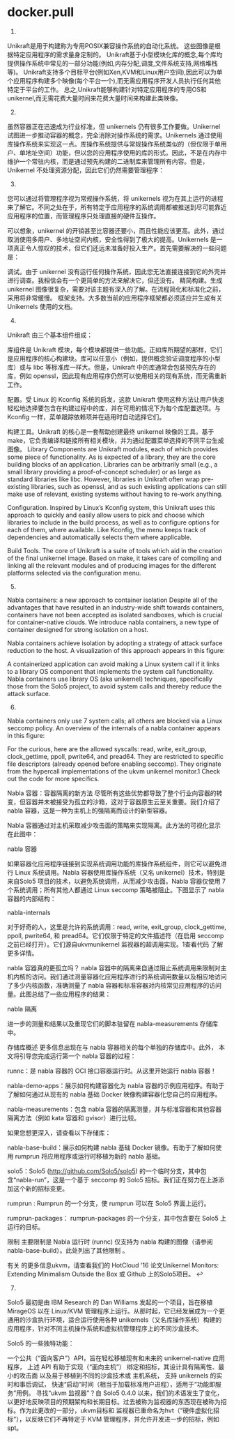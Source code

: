 # docker.pull
1.
Unikraft是用于构建称为专用POSIX兼容操作系统的自动化系统。 这些图像是根据特定应用程序的需求量身定制的。 Unikraft基于小型模块化库的概念,每个库均提供操作系统中常见的一部分功能(例如,内存分配,调度,文件系统支持,网络堆栈等)。 Unikraft支持多个目标平台(例如Xen,KVM和Linux用户空间),因此可以为单个应用程序构建多个映像(每个平台一个),而无需应用程序开发人员执行任何其他特定于平台的工作。 总之,Unikraft能够构建针对特定应用程序的专用OS和unikernel,而无需花费大量时间来花费大量时间来构建此类映像。

2.
虽然容器正在迅速成为行业标准，但 unikernels 仍有很多工作要做。Unikernel 试图进一步推动容器的概念，完全消除对操作系统的需求。Unikernels 通过使用库操作系统来实现这一点。库操作系统提供与常规操作系统类似的（但仅限于单用户、单地址空间）功能，但以您的应用程序使用的库的形式。因此，不是在内存中维护一个常驻内核，而是通过预先构建的二进制库来管理所有内容。但是，Unikernel 不处理资源分配，因此它们仍然需要管理程序：

3.
您可以通过将管理程序视为常规操作系统，将 unikernels 视为在其上运行的进程来了解它。不同之处在于，所有特定于应用程序的系统调用都被推送到尽可能靠近应用程序的位置，而管理程序只处理直接的硬件互操作。

可以想象，unikernel 的开销甚至比容器还要小，而且性能应该更高。此外，通过取消使用多用户、多地址空间内核，安全性得到了极大的提高。Unikernels 是一项真正令人惊叹的技术，但它们还远未准备好投入生产。首先需要解决的一些问题是：

调试。由于 unikernel 没有运行任何操作系统，因此您无法直接连接到它的外壳并进行调查。我相信会有一个更简单的方法来解决它，但还没有。
精简构建。生成 unikernel 图像很复杂，需要对该主题有深入的了解。在流程简化和标准化之前，采用将非常缓慢。
框架支持。大多数当前的应用程序框架都必须适应并生成有关 Unikernels 使用的文档。

4.
Unikraft 由三个基本组件组成：

库组件是 Unikraft 模块，每个模块都提供一些功能。正如库所期望的那样，它们是应用程序的核心构建块。库可以任意小（例如，提供概念验证调度程序的小型库）或与 libc 等标准库一样大。但是，Unikraft 中的库通常会包装预先存在的库，例如 openssl，因此现有应用程序仍然可以使用相关的现有系统，而无需重新工作。

配置。受 Linux 的 Kconfig 系统的启发，这款 Unikraft 使用这种方法让用户快速轻松地选择要包含在构建过​​程中的库，并在可用的情况下为每个库配置选项。与 Kconfig 一样，菜单跟踪依赖项并在适用时自动选择它们。

构建工具。Unikraft 的核心是一套帮助创建最终 unikernel 映像的工具。基于 make，它负责编译和链接所有相关模块，并为通过配置菜单选择的不同平台生成图像。
Library Components are Unikraft modules, each of which provides some piece of functionality. As is expected of a library, they are the core building blocks of an application. Libraries can be arbitrarily small (e.g., a small library providing a proof-of-concept scheduler) or as large as standard libraries like libc. However, libraries in Unikraft often wrap pre-existing libraries, such as openssl, and as such existing applications can still make use of relevant, existing systems without having to re-work anything.

Configuration. Inspired by Linux’s Kconfig system, this Unikraft uses this approach to quickly and easily allow users to pick and choose which libraries to include in the build process, as well as to configure options for each of them, where available. Like Kconfig, the menu keeps track of dependencies and automatically selects them where applicable.

Build Tools. The core of Unikraft is a suite of tools which aid in the creation of the final unikernel image. Based on make, it takes care of compiling and linking all the relevant modules and of producing images for the different platforms selected via the configuration menu.


5.
Nabla containers: a new approach to container isolation
Despite all of the advantages that have resulted in an industry-wide shift towards containers, containers have not been accepted as isolated sandboxes, which is crucial for container-native clouds. We introduce nabla containers, a new type of container designed for strong isolation on a host.

Nabla containers achieve isolation by adopting a strategy of attack surface reduction to the host. A visualization of this approach appears in this figure:

A containerized application can avoid making a Linux system call if it links to a library OS component that implements the system call functionality. Nabla containers use library OS (aka unikernel) techniques, specifically those from the Solo5 project, to avoid system calls and thereby reduce the attack surface. 

6.
Nabla containers only use 7 system calls; all others are blocked via a Linux seccomp policy. An overview of the internals of a nabla container appears in this figure:

For the curious, here are the allowed syscalls: read, write, exit_group, clock_gettime, ppoll, pwrite64, and pread64. They are restricted to specific file descriptors (already opened before enabling seccomp). They originate from the hypercall implementations of the ukvm unikernel monitor.1 Check out the code for more specifics.


Nabla 容器：容器隔离的新方法
尽管所有这些优势都导致了整个行业向容器的转变，但容器并未被接受为孤立的沙箱，这对于容器原生云至关重要。我们介绍了nabla 容器，这是一种为主机上的强隔离而设计的新型容器。

Nabla 容器通过对主机采取减少攻击面的策略来实现隔离。此方法的可视化显示在此图中：

nabla 容器

如果容器化应用程序链接到实现系统调用功能的库操作系统组件，则它可以避免进行 Linux 系统调用。Nabla 容器使用库操作系统（又名 unikernel）技术，特别是来自Solo5 项目的技术，以避免系统调用，从而减少攻击面。Nabla 容器仅使用 7 个系统调用；所有其他人都通过 Linux seccomp 策略被阻止。下图显示了 nabla 容器的内部结构：

nabla-internals

对于好奇的人，这里是允许的系统调用：read, write, exit_group, clock_gettime, ppoll, pwrite64, 和 pread64。它们仅限于特定的文件描述符（在启用 seccomp 之前已经打开）。它们源自ukvmunikernel 监视器的超调用实现。1查看代码 了解更多详情。

nabla 容器真的更孤立吗？
nabla 容器中的隔离来自通过阻止系统调用来限制对主机内核的访问。我们通过测量容器化应用程序进行的系统调用数量以及相应地访问了多少内核函数，准确测量了 nabla 容器和标准容器对内核常见应用程序的访问量。此图总结了一些应用程序的结果：

nabla 隔离

进一步的测量和结果以及重现它们的脚本驻留在 nabla-measurements 存储库中。

存储库概述
更多信息出现在与 nabla 容器相关的每个单独的存储库中。此外， 本文将引导您完成运行第一个 nabla 容器的过程：

runnc：是 nabla 容器的 OCI 接口容器运行时。从这里开始运行 nabla 容器！

nabla-demo-apps：展示如何构建容器化为 nabla 容器的示例应用程序。有助于了解如何通过从现有的 nabla 基础 Docker 映像构建容器化您自己的应用程序。

nabla-measurements：包含 nabla 容器的隔离测量，并与标准容器和其他容器隔离方法（例如 kata 容器和 gvisor）进行比较。

如果您想更深入，请查看以下存储库：

nabla-base-build：展示如何构建 nabla 基础 Docker 镜像。有助于了解如何使用 rumprun 将应用程序或运行时移植为新的 nabla 基础。

solo5：Solo5 (http://github.com/Solo5/solo5) 的一个临时分支，其中包含“nabla-run”，这是一个基于 seccomp 的 Solo5 招标。我们正在努力在上游添加这个新的招标变更。

rumprun : Rumprun 的一个分支，使 rumprun 可以在 Solo5 界面上运行。

rumprun-packages： rumprun-packages 的一个分支，其中包含要在 Solo5 上运行的目标。

限制
主要限制是 Nabla 运行时 (runnc) 仅支持为 nabla 构建的图像（请参阅 nabla-base-build）。此处列出了其他限制 。

有关 的更多信息ukvm，请查看我们的 HotCloud '16 论文Unikernel Monitors: Extending Minimalism Outside the Box 或 Github 上的Solo5项目。 ↩

7.
Solo5 最初是由 IBM Research 的 Dan Williams 发起的一个项目，旨在移植 MirageOS 以在 Linux/KVM 管理程序上运行。从那时起，它已经发展成为一个更通用的沙盒执行环境，适合运行使用各种 unikernels（又名库操作系统）构建的应用程序，针对不同主机操作系统和虚拟机管理程序上的不同沙盒技术。

Solo5 的一些独特功能：

一个公共（“面向客户”）API，旨在轻松移植现有和未来的 unikernel-native 应用程序，
上述 API 有助于实现（“面向主机”） 绑定和招标，其设计具有隔离性、最小的攻击面 以及易于移植到不同的沙盒技术或 主机系统，
支持 unikernels 的实时和事后调试，
快速“启动”时间（相当于加载标准用户进程），适用于“功能即服务”用例。
寻找“ukvm 监视器”？自 Solo5 0.4.0 以来，我们的术语发生了变化，以更好地反映项目的预期架构和长期目标。过去被称为监视器的东西现在被称为招标。作为此更改的一部分，ukvm目标和 监视器已重命名为hvt（“硬件虚拟化招标”），以反映它们不再特定于 KVM 管理程序，并允许开发进一步的招标，例如spt。

